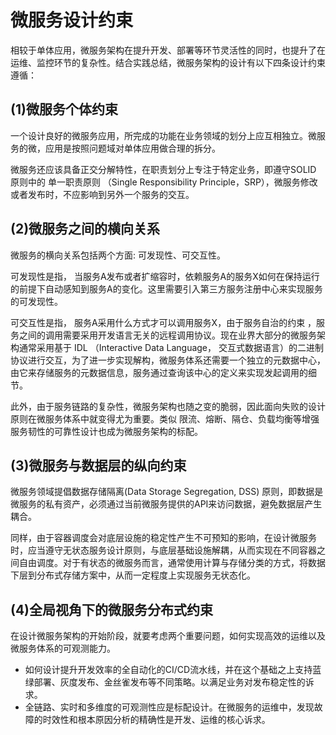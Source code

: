 # 微服务设计约束

相较于单体应用，微服务架构在提升开发、部署等环节灵活性的同时，也提升了在运维、监控环节的复杂性。结合实践总结，微服务架构的设计有以下四条设计约束遵循：

## (1)微服务个体约束

一个设计良好的微服务应用，所完成的功能在业务领域的划分上应互相独立。微服务的微，应用是按照问题域对单体应用做合理的拆分。

微服务还应该具备正交分解特性，在职责划分上专注于特定业务，即遵守SOLID 原则中的 单一职责原则 （Single Responsibility Principle，SRP），微服务修改或者发布时，不应影响到另外一个服务的交互。

## (2)微服务之间的横向关系

微服务的横向关系包括两个方面: 可发现性、可交互性。

可发现性是指， 当服务A发布或者扩缩容时，依赖服务A的服务X如何在保持运行的前提下自动感知到服务A的变化。这里需要引入第三方服务注册中心来实现服务的可发现性。

可交互性是指， 服务A采用什么方式才可以调用服务X，由于服务自治的约束 ，服务之间的调用需要采用开发语言无关的远程调用协议。现在业界大部分的微服务架构通常采用基于 IDL （Interactive Data Language， 交互式数据语言）的二进制协议进行交互，为了进一步实现解构，微服务体系还需要一个独立的元数据中心，由它来存储服务的元数据信息，服务通过查询该中心的定义来实现发起调用的细节。

此外，由于服务链路的复杂性，微服务架构也随之变的脆弱，因此面向失败的设计原则在微服务体系中就变得尤为重要。类似 限流、熔断、隔仓、负载均衡等增强服务韧性的可靠性设计也成为微服务架构的标配。

## (3)微服务与数据层的纵向约束

微服务领域提倡数据存储隔离(Data Storage Segregation, DSS) 原则，即数据是微服务的私有资产，必须通过当前微服务提供的API来访问数据，避免数据层产生耦合。

同样，由于容器调度会对底层设施的稳定性产生不可预知的影响，在设计微服务时，应当遵守无状态服务设计原则，与底层基础设施解耦，从而实现在不同容器之间自由调度。对于有状态的微服务而言，通常使用计算与存储分类的方式，将数据下层到分布式存储方案中，从而一定程度上实现服务无状态化。

## (4)全局视角下的微服务分布式约束

在设计微服务架构的开始阶段，就要考虑两个重要问题，如何实现高效的运维以及微服务体系的可观测能力。

- 如何设计提升开发效率的全自动化的CI/CD流水线，并在这个基础之上支持蓝绿部署、灰度发布、金丝雀发布等不同策略。以满足业务对发布稳定性的诉求。
- 全链路、实时和多维度的可观测性应是标配设计。在微服务的运维中，发现故障的时效性和根本原因分析的精确性是开发、运维的核心诉求。